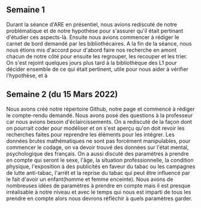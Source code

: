## Semaine 1

Durant la séance d'ARE en présentiel, nous avions rediscuté de notre problématique et de notre hypothèse pour s'assurer qu'il était pertinant d'étudier ces aspects-là. Ensuite nous avions commencer à rédiger le carnet de bord demandé par les bibliothécaires. A la fin de la séance, nous nous étions mis d'accord pour d'abord faire nos recherche en amont chacun de notre côté pour ensuite les regrouper, les recouper et les trier. On s'est rejoint quelques jours plus tard à la bibliothèque des L1 pour décider ensemble de ce qui était pertinent, utile pour nous aider à vérifier l'hypothèse, et à 

## Semaine 2 (du 15 Mars 2022)

Nous avons créé notre répertoire Github, notre page et commencé à rédiger le compte-rendu demandé. 
Nous avons posé des questions à la professeur car nous avions besoin d'éclaircissements. 
On a rediscuté de la façon dont on pourrait coder pour modéliser et on s'est aperçu qu'on doit revoir les recherches faites pour reprendre les éléments pour les intégrer. Les données brutes mathématiques ne sont pas forcément manipulables, pour commencer le codage, on va devoir trouvé des données sur l'état mental, psychologique des français. 
On a aussi discuté des paramètres à prendre en compte qui seront le sexe, l'âge, la situation professionnelle, la condition physique, l'exposition à des publicités en faveur du tabac ou les campagnes de lutte anti-tabac, l'arrêt et la reprise du tabac qui peut être influencé par le fait d'avoir un enfant(homme et femme enceinte). Nous avons de nombreuses idées de paramètres à prendre en compte mais il est presque irréalisable à notre niveau et avec le temps qui nous est imparti de tous les prendre en compte alors nous devrons réfléchir à quels paramètres garder. 

